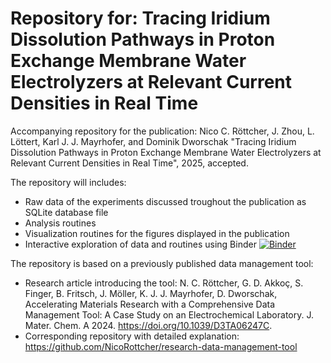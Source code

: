 
# Repository for: Tracing Iridium Dissolution Pathways in Proton Exchange Membrane Water Electrolyzers at Relevant Current Densities in Real Time

Accompanying repository for the publication: Nico C. Röttcher, J. Zhou, L. Löttert, Karl J. J. Mayrhofer, and Dominik Dworschak "Tracing Iridium Dissolution Pathways in Proton Exchange Membrane Water Electrolyzers at Relevant Current Densities in Real Time", 2025, accepted.

The repository will includes:

- Raw data of the experiments discussed troughout the publication as SQLite database file
- Analysis routines
- Visualization routines for the figures displayed in the publication
- Interactive exploration of data and routines using Binder [![Binder](https://mybinder.org/badge_logo.svg)](https://mybinder.org/v2/gh/NicoRottcher/tracing-2025/HEAD)

The repository is based on a previously published data management tool:
- Research article introducing the tool: N. C. Röttcher, G. D. Akkoç, S. Finger, B. Fritsch, J. Möller, K. J. J. Mayrhofer, D. Dworschak, Accelerating Materials Research with a Comprehensive Data Management Tool: A Case Study on an Electrochemical Laboratory. J. Mater. Chem. A 2024. https://doi.org/10.1039/D3TA06247C.
- Corresponding repository with detailed explanation: https://github.com/NicoRottcher/research-data-management-tool
